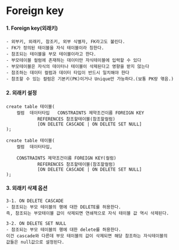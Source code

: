# Foreign key

#### 1. Foreign key(외래키)

    - 외부키, 외래키, 참조키, 외부 식별자, FK라고도 불린다.
    - FK가 정의된 테이블을 자식 테이블이라 칭한다.
    - 참조되는 테이블을 부모 테이블이라고 한다.
    - 부모테이블 컬럼에 존재하는 데이터만 자식테이블에 입력할 수 있다
    - 부모테이블은 자식의 데이터나 테이블이 삭제된다고 영향을 받지 않는다
    - 참조하는 데이터 컬럼과 데이터 타입이 반드시 일치해야 한다
    - 참조할 수 있는 컬럼은 기본키(PK)이거나 Unique만 가능하다.(보통 PK랑 엮음.)

#### 2. 외래키 설정
	
    create table 테이블(
        컬럼 	데이터타입	CONSTRAINTS 제약조건이름 FOREIGN KEY
                REFERENCES 참조할테이블(참조할컬럼)
                [ON DELETE CASCADE | ON DELETE SET NULL]	
    );

    create table 테이블(
        컬럼	데이터타입,

        CONSTRAINTS 제약조건이름 FOREIGN KEY(컬럼)
                REFERENCES 참조할테이블(참조할컬럼)
                [ON DELETE CASCADE | ON DELETE SET NULL]
    );

#### 3. 외래키 삭제 옵션

    3-1. ON DELETE CASCADE
    - 참조되는 부모 테이블의 행에 대한 DELETE를 허용한다.
    즉, 참조되는 부모테이블 값이 삭제되면 연쇄적으로 자식 테이블 값 역시 삭제된다.

    3-2. ON DELETE SET NULL
    - 참조되는 부모 테이블의 행에 대한 delete를 허용한다.
    이건 cascade와 다른데 부모 테이블의 값이 삭제되면 해당 참조하는 자식테이블의 
    값들은 null값으로 설정된다.